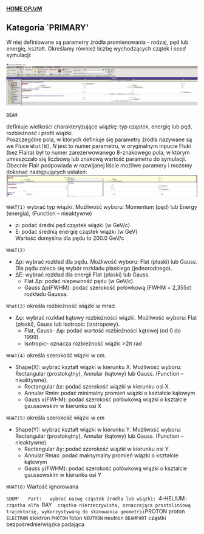 #### [HOME OPJzM](https://agnieszkamucha.github.io/OPJzM/)
## Kategoria `PRIMARY'
W niej definiowane są parametry żródła promienowania - rodzaj, pęd lub energię, kształt. Określamy również liczbę wychodzących czątek i _seed_ symulacji:

[!["Primary"](Images/primary.jpg)](Images/primary.jpg)
```
BEAM 
```
definiuje wielkości charakteryzujące wiązkę: typ cząstek, energię lub pęd, rozbieżność i profil wiązki.<BR>
Poszczególne pola, w których definiuje się parametry źródła nazywane są we Fluce `What[N]`, _N_ jest to numer parametru, w oryginalnym inpucie Fluki (bez Flaira) był to numer zarezerwowanego 8-znakowego pola, w którym umieszczało się liczbową lub znakową wartość parametru do symulacji. Obecnie Flair podpowiada w rozwijanej liście możliwe paramery i  możemy dokonać następujących ustaleń:
[!["Beam"](Images/beam.jpg)](Images/beam.jpg)

`WHAT(1)` wybrać typ wiązki. Możliwość wyboru: Momentum (pęd) lub Energy (energia), (Function – nieaktywne) <br> 
- p: podać średni pęd cząstek wiązki (w GeV/c) <br>
- E: podać średnią energię cząstek wiązki (w GeV) <br>
Wartość domyślna dla pędu to 200.0 GeV/c  

`WHAT(2)`	
- Δp: wybrać rozkład dla pędu. Możliwość wyboru: Flat (płaski) lub Gauss. Dla pędu zaleca się wybór rozkładu płaskiego (jednorodnego). <br>
- ΔE: wybrać rozkład dla energii Flat (płaski) lub Gauss.<br>
	- Flat Δp: podać niepewność pędu (w GeV/c).
	- Gauss Δp(FWHM): podać szerokość połówkową (FWHM = 2,355σ) rozkładu Gaussa. 
	
`What(3)` określa rozbieżność wiązki w mrad. 	
- Δφ: wybrać rozkład kątowy rozbieżności wiązki. Możliwość wyboru: Flat (płaski), Gauss lub Isotropic (izotropowy). 
	- Flat, Gauss- Δφ: podać wartość rozbieżności kątowej (od 0 do 1999).
	- Isotropic- oznacza rozbieżność wiązki >2π rad 

`WHAT(4)` określa szerokość wiązki w cm.	
- Shape(X): wybrać kształt wiązki w kierunku X. Możliwość wyboru: Rectangular (prostokątny), Annular (kątowy) lub Gauss. (Function – nieaktywne). 
	- Rectangular	Δx: podać szerokość wiązki w kierunku osi X.
	- Annular	Rmin: podać minimalny promień wiązki o kształcie kątowym
	- Gauss		x(FWHM): podać szerokość połówkową wiązki o kształcie gaussowskim w kierunku osi X

`WHAT(5)` określa szerokość wiązki w cm	
- Shape(Y):	wybrać kształt wiązki w kierunku Y. Możliwość wyboru: Rectangular (prostokątny), Annular (kątowy) lub Gauss. (Function – nieaktywne). 
	- Rectangular	Δy: podać szerokość wiązki w kierunku osi Y.
	- Annular	Rmax: podać maksymalny promień wiązki o kształcie kątowym
	- Gauss		y(FWHM): podać szerokość połówkową wiązki o kształcie gaussowskim  w kierunku osi Y
	
`WHAT(6)`
Wartość ignorowana

`SDUM'  
Part:	wybrać nazwę cząstek żródła lub wiązki:
`4-HELIUM`:	cząstka alfa
`RAY`	cząstka nierzeczywista, oznaczająca prostoliniową trajektorię, wykorzystywaną do skanowania geometrii
`PROTON	proton
`ELECTRON`	elektron
`PHOTON`	foton
`NEUTRON`	neutron
`BEAMPART`	cząstki bezpośrednie/wiązka padająca


